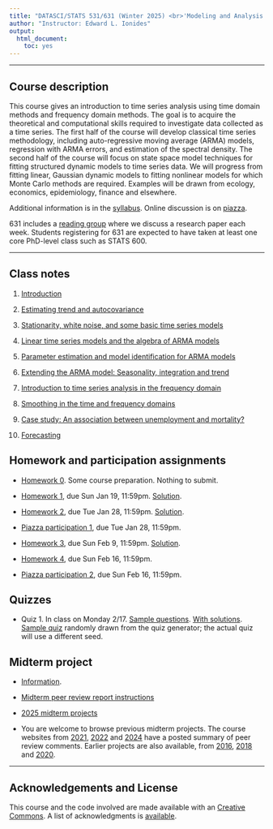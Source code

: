 ```yaml
---
title: "DATASCI/STATS 531/631 (Winter 2025) <br>'Modeling and Analysis of Time Series Data'"
author: "Instructor: Edward L. Ionides"
output:
  html_document:
    toc: yes
---
```


------

## Course description

This course gives an introduction to time series analysis using time domain methods and frequency domain methods. 
The goal is to acquire the theoretical and computational skills required to investigate data collected as a time series. 
The first half of the course will develop classical time series methodology, including auto-regressive moving average (ARMA) models, regression with ARMA errors, and estimation of the spectral density.
The second half of the course will focus on state space model techniques for fitting structured dynamic models to time series data. 
We will progress from fitting linear, Gaussian dynamic models to fitting nonlinear models for which Monte Carlo methods are required.
Examples will be drawn from ecology, economics, epidemiology, finance and elsewhere.

Additional information is in the [syllabus](syllabus.html). Online discussion is on [piazza](https://piazza.com/umich/winter2025/datascistats531).

631 includes a [reading group](631.html) where we discuss a research paper each week.
Students registering for 631 are expected to have taken at least one core PhD-level class such as STATS 600.

--------------

## Class notes

1. [Introduction](01/index.html)

2. [Estimating trend and autocovariance](02/index.html)

3. [Stationarity, white noise, and some basic time series models](03/index.html)

4. [Linear time series models and the algebra of ARMA models](04/index.html)

5. [Parameter estimation and model identification for ARMA models](05/index.html)

6. [Extending the ARMA model: Seasonality, integration and trend](06/index.html)

7. [Introduction to time series analysis in the frequency domain](07/index.html)

8. [Smoothing in the time and frequency domains](08/index.html)

9. [Case study: An association between unemployment and mortality?](09/index.html)

10. [Forecasting](10/index.html)

<!--

10. [Introduction to partially observed Markov process models](10/index.html)

11. [Introduction to simulation-based inference for epidemiological dynamics via the pomp R package](11/index.html)

12. [Simulation of stochastic dynamic models](12/index.html)

13. [Likelihood for POMP models: Theory and practice](13/index.html)

14. [Likelihood maximization for POMP models](14/index.html)

15. [A case study of polio including covariates, seasonality & over-dispersion](15/index.html)

16. [A case study of financial volatility and a POMP model with observations driving latent dynamics](16/index.html). With [notes on how to run the code on the Great Lakes Linux cluster](16/README.html).

17. [A case study of measles: Dynamics revealed in long time series](17/index.html)

18. [A case study of ebola: Model criticism and forecasting](18/index.html)

-->

<!--

There are further POMP case studies, in a similar style, on [Ebola modeling](https://kingaa.github.io/sbied/ebola/index.html), [measles transmission](https://kingaa.github.io/sbied/measles/index.html), and [dynamic variation in the rate of human sexual contacts](https://kingaa.github.io/sbied/contacts/index.html).

--------

-->

## Homework and participation assignments


* [Homework 0](hw00/hw00.html). Some course preparation. Nothing to submit.

* [Homework 1](hw01/hw01.html), due Sun Jan 19, 11:59pm.
  [Solution](hw01/sol01.html).

* [Homework 2](hw02/hw02.html), due Tue Jan 28, 11:59pm.
[Solution](hw02/sol02.html).

* [Piazza participation 1](participation/participation1.html), due Tue Jan 28, 11:59pm.

* [Homework 3](hw03/hw03.html), due Sun Feb 9, 11:59pm.
[Solution](hw03/sol03.html).

* [Homework 4](hw04/hw04.html), due Sun Feb 16, 11:59pm.
<!--
[Solution](hw04/sol04.html).
-->

* [Piazza participation 2](participation/participation2.html), due Sun Feb 16, 11:59pm.

<!--
* [Participation 4](participation/participation4.html), due Sun Feb 18, 11:59pm.

* [Homework 5](hw05/hw05.html), due Sun Mar 17, 11:59pm.
[Solution](hw05/sol05.html).

* [Participation 5](participation/participation5.html), due Sun Mar 17, 11:59pm.


* [Homework 6](hw06/hw06.html), due Sun Mar 24, 11:59pm. 
[Solution](hw06/sol06.html).

* [Participation 6](participation/participation6.html), due Sun Mar 24, 11:59pm.

* [Homework 7](hw07/hw07.html), due Sun Mar 31, 11:59pm. Extended to Wed Apr 3.
[Solution](hw07/sol07.html).


* [Participation 7](participation/participation7.html), due Sun Mar 31, 11:59pm. Extended to Wed Apr 3.


* [Homework 8](hw08/hw08.pdf), due Sun Apr 14, 11:59pm.
[Solution](hw08/sol08.pdf).

* [Participation 8](participation/participation8.html), due Sun Apr 14, 11:59pm.

-->

<!--

* There is no assigned homework for the last two weeks of the semester. You should work on your final project. The remaining lectures contain material that will be useful for your final projects.

-------------------

-->

## Quizzes

* Quiz 1. In class on Monday 2/17. [Sample questions](quiz/quiz1-all.pdf). [With solutions](quiz/quiz1-sol.pdf). [Sample quiz](quiz/quiz1-sample.pdf) randomly drawn from the quiz generator; the actual quiz will use a different seed.

## Midterm project

* [Information](midterm_project/midterm_project_info.html).

* [Midterm peer review report instructions](midterm_project/midterm_review.html)

* [2025 midterm projects](midterm_project/index.html)


* You are welcome to browse previous midterm projects. The course websites from  [2021](http://ionides.github.io/531w21/midterm_project/), [2022](http://ionides.github.io/531w22/midterm_project/) and [2024](http://ionides.github.io/531w24/midterm_project/) have a posted summary of peer review comments. Earlier projects are also available, from [2016](http://ionides.github.io/531w16/midterm_project/), [2018](http://ionides.github.io/531w18/midterm_project/) and [2020](http://ionides.github.io/531w20/midterm_project/).


-------------

<!--

## Final project


* [Information](final_project/final_project_info.html)

* [Final peer review report instructions](final_project/final_review.html)

* [2024 final projects](final_project/index.html)

* You're welcome to browse previous final projects. The [2021](http://ionides.github.io/531w21/final_project/) and  [2022](http://ionides.github.io/531w22/final_project/)  final projects have a posted summary of peer review comments. Earlier projects from [2016](http://ionides.github.io/531w16/final_project/), [2018](http://ionides.github.io/531w18/final_project/), [2020](http://ionides.github.io/531w20/final_project/) may also be useful.

If building on old source code, note that there are some differences between versions of the software package **pomp**. The [**pomp** version 2 upgrade guide](https://kingaa.github.io/pomp/vignettes/upgrade_guide.html) can be helpful. There are various smaller changes between **pomp 2.0** and the current **pomp 5.6**.

--------

## Using the Great Lakes cluster

* Great Lakes access will be set up after the midterm project and used for the second half of the course.

* [Introductory notes](greatlakes/index.html) for using our class account on the greatlakes cluster. This is optional but may be helpful for your final project.

* If you are already familiar with using R on Great Lakes, all you need to know is the class account: ```stats531w24_class```.

* You are expected to use our class account only for computations related to DATASCI/STATS 531.

* Please share knowledge about cluster computing between group members, and/or on piazza, to help everyone who wants to learn these skills.

* Cluster-related questions can also be emailed to arc-support@umich.edu.

---------

-->



## Acknowledgements and License

This course and the code involved are made available with an [Creative Commons](LICENSE).
A list of acknowledgments is [available](acknowledge.html).
